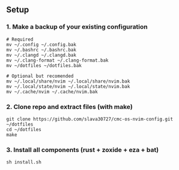 ## Setup

### 1. Make a backup of your existing configuration

```shell
# Required
mv ~/.config ~/.config.bak
mv ~/.bashrc ~/.bashrc.bak
mv ~/.clangd ~/.clangd.bak
mv ~/.clang-format ~/.clang-format.bak
mv ~/dotfiles ~/dotfiles.bak

# Optional but recomended
mv ~/.local/share/nvim ~/.local/share/nvim.bak
mv ~/.local/state/nvim ~/.local/state/nvim.bak
mv ~/.cache/nvim ~/.cache/nvim.bak
```

### 2. Clone repo and extract files (with make)

```shell
git clone https://github.com/slava30727/cmc-os-nvim-config.git ~/dotfiles
cd ~/dotfiles
make
```

### 3. Install all components (rust + zoxide + eza + bat)
```shell
sh install.sh
```
